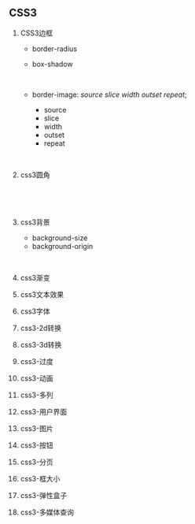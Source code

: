## CSS3

1. CSS3边框

   - border-radius

   - box-shadow

     ​

   - border-image: *source slice width outset repeat*;

     - source
     - slice
     - width
     - outset
     - repeat

   ​

2. css3圆角

   ​

   ​

3. css3背景

   - 
     background-size 
   - background-origin 

   ​

4. css3渐变

5. css3文本效果

6. css3字体

7. css3-2d转换

8. css3-3d转换

9. css3-过度

10. css3-动画

11. css3-多列

12. css3-用户界面

13. css3-图片

14. css3-按钮

15. css3-分页

16. css3-框大小

17. css3-弹性盒子

18. css3-多媒体查询

    ​













































